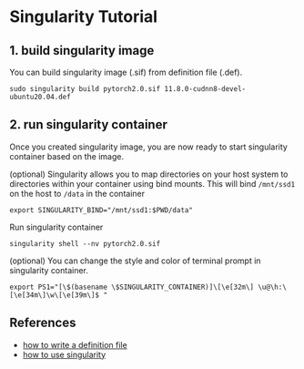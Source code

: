 # Singularity Tutorial

## 1. build singularity image
You can build singularity image (.sif) from definition file (.def).
```
sudo singularity build pytorch2.0.sif 11.8.0-cudnn8-devel-ubuntu20.04.def
```

## 2. run singularity container
Once you created singularity image, you are now ready to start singularity container based on the image.

(optional) Singularity allows you to map directories on your host system to directories within your container using bind mounts.
This will bind `/mnt/ssd1` on the host to `/data` in the container 
```
export SINGULARITY_BIND="/mnt/ssd1:$PWD/data"
```
Run singularity container
```
singularity shell --nv pytorch2.0.sif
```

(optional) You can change the style and color of terminal prompt in singularity container.
```
export PS1="[\$(basename \$SINGULARITY_CONTAINER)]\[\e[32m\] \u@\h:\[\e[34m\]\w\[\e[39m\]$ "
```

## References
- [how to write a definition file](https://docs.sylabs.io/guides/latest/user-guide/definition_files.html)
- [how to use singularity](https://tmyoda.hatenablog.com/entry/20200817/1597663325)
